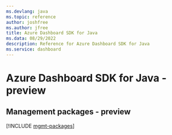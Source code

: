 ```yaml
---
ms.devlang: java
ms.topic: reference
author: joshfree
ms.author: jfree
title: Azure Dashboard SDK for Java
ms.data: 08/29/2022
description: Reference for Azure Dashboard SDK for Java
ms.service: dashboard
---
```

# Azure Dashboard SDK for Java - preview

## Management packages - preview
[!INCLUDE [mgmt-packages](dashboard-mgmt-index.md)]